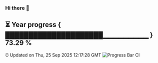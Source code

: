 ### Hi there 👋
⏳ Year progress { █████████████████████▁▁▁▁▁▁▁▁▁ } 73.29 %
---
⏰ Updated on Thu, 25 Sep 2025 12:17:28 GMT
![Progress Bar CI](https://github.com/Moyi321/Moyi321/workflows/Progress%20Bar%20CI/badge.svg)
